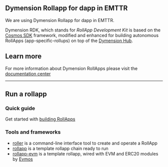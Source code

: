 ## Dymension Rollapp for dapp in EMTTR 

We are using Dymension Rollapp for dapp in EMTTR. 

Dymension RDK, which stands for *RollApp Development Kit* is based on the [Cosmos SDK](https://github.com/cosmos/cosmos-sdk) framework, modified and enhanced for building autonomous RollApps (app-specific-rollups) on top of the [Dymension Hub](https://github.com/dymensionxyz/dymension).

## Learn more

For more information about Dymension RollApps please visit the [documentation center](https://docs.dymension.xyz/)

---

## Run a rollapp

### Quick guide

Get started with [building RollApps](https://docs.dymension.xyz/build/adv-guide/rdk/setup/rdk-repo)

### Tools and frameworks

+ [roller](https://github.com/dymensionxyz/roller) is a command-line interface tool to create and operate a RollApp
+ [rollapp](https://github.com/dymensionxyz/rollapp) is a template rollapp chain ready to run
+ [rollapp-evm](https://github.com/dymensionxyz/rollapp-evm) is a template rollapp, wired with EVM and ERC20 modules by [Evmos](https://github.com/evmos/evmos)
